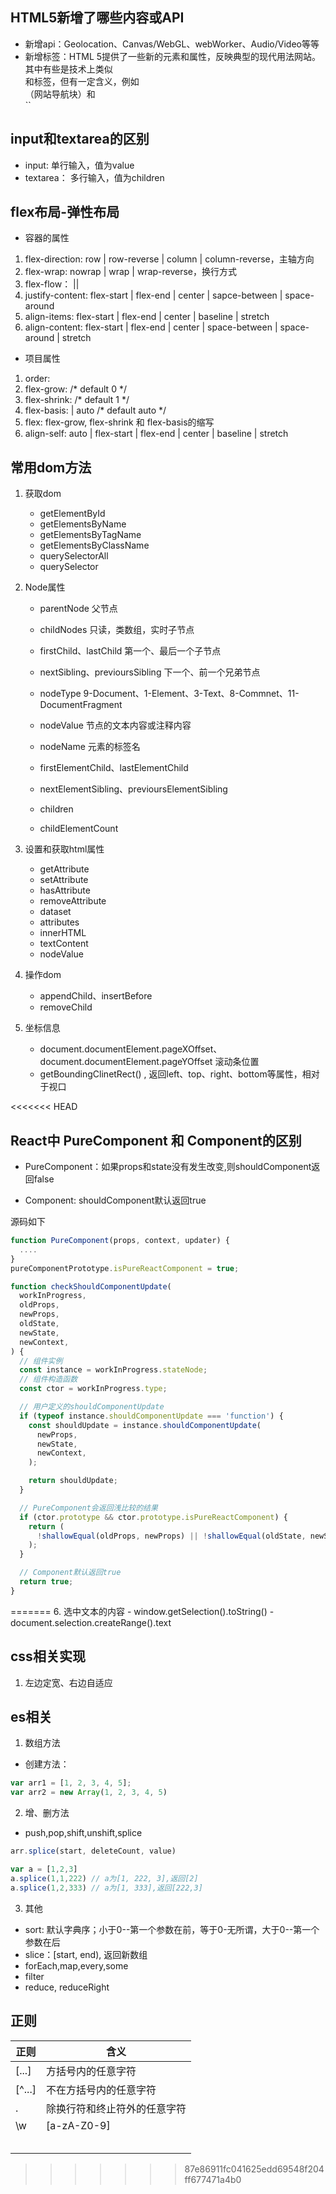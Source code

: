 ## HTML5新增了哪些内容或API

- 新增api：Geolocation、Canvas/WebGL、webWorker、Audio/Video等等
- 新增标签：HTML 5提供了一些新的元素和属性，反映典型的现代用法网站。其中有些是技术上类似<div>和<span>标签，但有一定含义，例如<nav>（网站导航块）和<footer>``<audio>和<video>标记。

## input和textarea的区别

- input: 单行输入，值为value
- textarea： 多行输入，值为children

## flex布局-弹性布局
- 容器的属性
1. flex-direction: row | row-reverse | column | column-reverse，主轴方向
2. flex-wrap: nowrap | wrap | wrap-reverse，换行方式
3. flex-flow：<flex-direction> || <flex-wrap>
4. justify-content: flex-start | flex-end | center | sapce-between | space-around
5. align-items: flex-start | flex-end | center | baseline | stretch
6. align-content: flex-start | flex-end | center | space-between | space-around | stretch
- 项目属性
1. order: <integer>
2. flex-grow: <number>/* default 0 */
3. flex-shrink: <number> /* default 1 */
4. flex-basis: <length> | auto /* default auto */
5. flex: flex-grow, flex-shrink 和 flex-basis的缩写
6. align-self: auto | flex-start | flex-end | center | baseline | stretch

## 常用dom方法

1. 获取dom

    - getElementById
    - getElementsByName
    - getElementsByTagName
    - getElementsByClassName
    - querySelectorAll
    - querySelector

2. Node属性
    - parentNode 父节点
    - childNodes 只读，类数组，实时子节点
    - firstChild、lastChild 第一个、最后一个子节点
    - nextSibling、previoursSibling 下一个、前一个兄弟节点
    - nodeType 9-Document、1-Element、3-Text、8-Commnet、11-DocumentFragment
    - nodeValue 节点的文本内容或注释内容
    - nodeName 元素的标签名

    - firstElementChild、lastElementChild
    - nextElementSibling、previoursElementSibling
    - children
    - childElementCount

3. 设置和获取html属性  
    - getAttribute
    - setAttribute
    - hasAttribute
    - removeAttribute
    - dataset
    - attributes
    - innerHTML
    - textContent
    - nodeValue

4. 操作dom
    - appendChild、insertBefore
    - removeChild

5. 坐标信息
    - document.documentElement.pageXOffset、document.documentElement.pageYOffset 滚动条位置
    - getBoundingClinetRect() , 返回left、top、right、bottom等属性，相对于视口

<<<<<<< HEAD
## React中 PureComponent 和 Component的区别
- PureComponent：如果props和state没有发生改变,则shouldComponent返回false

- Component: shouldComponent默认返回true

源码如下
```jsx
function PureComponent(props, context, updater) {
  ....
}
pureComponentPrototype.isPureReactComponent = true;

function checkShouldComponentUpdate(
  workInProgress,
  oldProps,
  newProps,
  oldState,
  newState,
  newContext,
) {
  // 组件实例
  const instance = workInProgress.stateNode;
  // 组件构造函数
  const ctor = workInProgress.type;

  // 用户定义的shouldComponentUpdate
  if (typeof instance.shouldComponentUpdate === 'function') {
    const shouldUpdate = instance.shouldComponentUpdate(
      newProps,
      newState,
      newContext,
    );

    return shouldUpdate;
  }

  // PureComponent会返回浅比较的结果
  if (ctor.prototype && ctor.prototype.isPureReactComponent) {
    return (
      !shallowEqual(oldProps, newProps) || !shallowEqual(oldState, newState)
    );
  }

  // Component默认返回true
  return true;
}
```
=======
6. 选中文本的内容
    - window.getSelection().toString()
    - document.selection.createRange().text

## css相关实现

1. 左边定宽、右边自适应


## es相关

1. 数组方法
  - 创建方法：
  ```jsx
  var arr1 = [1, 2, 3, 4, 5];
  var arr2 = new Array(1, 2, 3, 4, 5)
  ```
2. 增、删方法
  - push,pop,shift,unshift,splice
  ```js
  arr.splice(start, deleteCount, value)

  var a = [1,2,3]
  a.splice(1,1,222) // a为[1, 222, 3],返回[2]
  a.splice(1,2,333) // a为[1, 333],返回[222,3]
  ```
3. 其他 
  - sort: 默认字典序；小于0--第一个参数在前，等于0-无所谓，大于0--第一个参数在后
  - slice：[start, end), 返回新数组
  - forEach,map,every,some
  - filter
  - reduce, reduceRight

## 正则
| 正则 | 含义 |
| ------ | ------ |
| [...] | 方括号内的任意字符 |
| [^...] | 不在方括号内的任意字符 |
| . | 除换行符和终止符外的任意字符 |
| \w | [a-zA-Z0-9] |
|  |  |
|  |  |
|  |  |
|  |  |
|  |  |
>>>>>>> 87e86911fc041625edd69548f204ff677471a4b0
